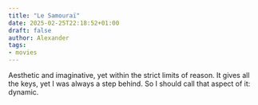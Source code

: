 ```yaml
---
title: "Le Samouraï"
date: 2025-02-25T22:18:52+01:00
draft: false
author: Alexander
tags:
- movies
---
```


Aesthetic and imaginative, yet within the strict limits of reason.
It gives all the keys, yet I was always a step behind.
So I should call that aspect of it: dynamic.
